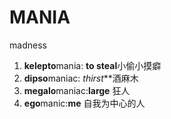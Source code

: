 # MANIA
madness
1. **kelepto**mania: **to steal**小偷小摸癖 
2. **dipso**maniac: *thirst***酒麻木
3. **megalo**maniac:**large** 狂人
4. **ego**manic:**me** 自我为中心的人